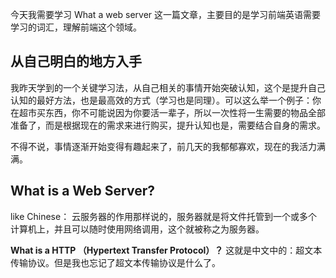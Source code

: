 今天我需要学习 What a web server 这一篇文章，主要目的是学习前端英语需要学习的词汇，理解前端这个领域。

## 从自己明白的地方入手

我昨天学到的一个关键学习法，从自己相关的事情开始突破认知，这个是提升自己认知的最好方法，也是最高效的方式（学习也是同理）。可以这么举一个例子：你在超市买东西，你不可能说因为你要活一辈子，所以一次性将一生需要的物品全部准备了，而是根据现在的需求来进行购买，提升认知也是，需要结合自身的需求。

不得不说，事情逐渐开始变得有趣起来了，前几天的我郁郁寡欢，现在的我活力满满。

## What is a Web Server?

like Chinese： 云服务器的作用那样说的，服务器就是将文件托管到一个或多个计算机上，并且可以随时使用网络调用，这个就被称之为服务器。

**What is a HTTP （Hypertext Transfer Protocol）？**
这就是中文中的：超文本传输协议。但是我也忘记了超文本传输协议是什么了。
